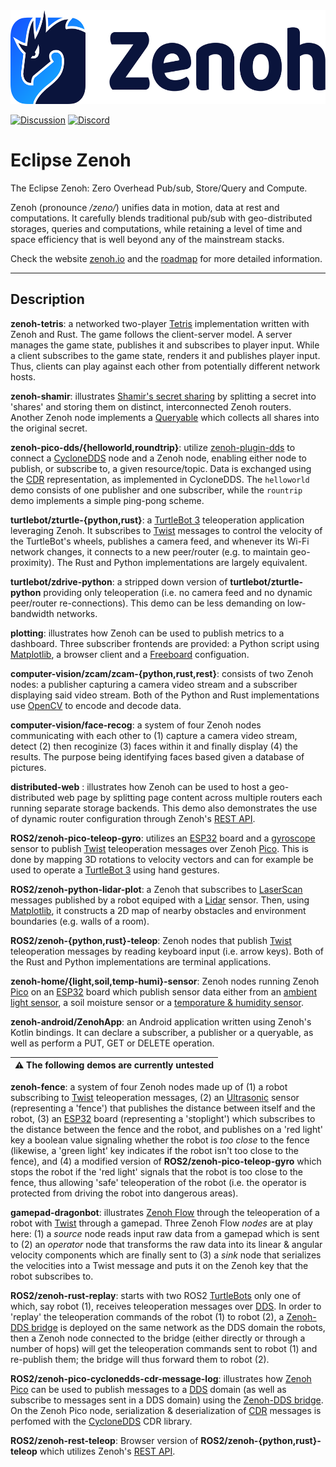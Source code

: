 <img src="https://raw.githubusercontent.com/eclipse-zenoh/zenoh/master/zenoh-dragon.png" height="150">

[![Discussion](https://img.shields.io/badge/discussion-on%20github-blue)](https://github.com/eclipse-zenoh/roadmap/discussions)
[![Discord](https://img.shields.io/badge/chat-on%20discord-blue)](https://discord.gg/2GJ958VuHs)

# Eclipse Zenoh

The Eclipse Zenoh: Zero Overhead Pub/sub, Store/Query and Compute.

Zenoh (pronounce _/zeno/_) unifies data in motion, data at rest and computations. It carefully blends traditional pub/sub with geo-distributed storages, queries and computations, while retaining a level of time and space efficiency that is well beyond any of the mainstream stacks.

Check the website [zenoh.io](http://zenoh.io) and the [roadmap](https://github.com/eclipse-zenoh/roadmap) for more detailed information.

-------------------------------

## Description

<!-- TODO: Add pictures -->

**zenoh-tetris**: a networked two-player
[Tetris](https://en.wikipedia.org/wiki/Tetris) implementation written with Zenoh
and Rust. The game follows the client-server model. A server manages the game
state, publishes it and subscribes to player input. While a client subscribes to
the game state, renders it and publishes player input. Thus, clients can play
against each other from potentially different network hosts.

**zenoh-shamir**: illustrates [Shamir's secret
sharing](https://en.wikipedia.org/wiki/Shamir%27s_Secret_Sharing) by splitting a
secret into 'shares' and storing them on distinct, interconnected Zenoh routers.
Another Zenoh node implements a
[Queryable](https://zenoh.io/docs/manual/abstractions/#queryable) which collects
all shares into the original secret.

**zenoh-pico-dds/{helloworld,roundtrip}**: utilize
[zenoh-plugin-dds](https://github.com/eclipse-zenoh/zenoh-plugin-dds) to connect
a [CycloneDDS](https://github.com/eclipse-cyclonedds/cyclonedds) node and a
Zenoh node, enabling either node to publish, or subscribe to, a given
resource/topic. Data is exchanged using the
[CDR](https://en.wikipedia.org/wiki/Common_Data_Representation) representation,
as implemented in CycloneDDS. The `helloworld` demo consists of one publisher
and one subscriber, while the `rountrip` demo implements a simple ping-pong
scheme.

**turtlebot/zturtle-{python,rust}**: a [TurtleBot
3](https://en.wikipedia.org/wiki/TurtleBot) teleoperation application leveraging
Zenoh. It subscribes to
[Twist](https://docs.ros.org/en/noetic/api/geometry_msgs/html/msg/Twist.html)
messages to control the velocity of the TurtleBot's wheels, publishes a camera
feed, and whenever its Wi-Fi network changes, it connects to a new peer/router
(e.g. to maintain geo-proximity). The Rust and Python implementations are
largely equivalent.

**turtlebot/zdrive-python**: a stripped down version of
**turtlebot/zturtle-python** providing only teleoperation (i.e. no camera feed
and no dynamic peer/router re-connections). This demo can be less demanding on
low-bandwidth networks.

**plotting**: illustrates how Zenoh can be used to publish metrics to a
dashboard. Three subscriber frontends are provided: a Python script using
[Matplotlib](https://matplotlib.org/), a browser client and a
[Freeboard](https://freeboard.github.io) configuation.

**computer-vision/zcam/zcam-{python,rust,rest}**: consists of two Zenoh nodes: a
publisher capturing a camera video stream and a subscriber displaying said video
stream. Both of the Python and Rust implementations use
[OpenCV](https://opencv.org/) to encode and decode data.

**computer-vision/face-recog**: a system of four Zenoh nodes communicating with
each other to (1) capture a camera video stream, detect (2) then recoginize (3)
faces within it and finally display (4) the results. The purpose being
identifying faces based given a database of pictures.

**distributed-web**
: illustrates how Zenoh can be used to host a geo-distributed
web page by splitting page content across multiple routers each running separate
storage backends. This demo also demonstrates the use of dynamic router
configuration through Zenoh's [REST API](https://zenoh.io/docs/apis/rest/).

**ROS2/zenoh-pico-teleop-gyro**: utilizes an
[ESP32](https://en.wikipedia.org/wiki/ESP32) board and a
[gyroscope](https://en.wikipedia.org/wiki/Gyroscope) sensor to publish
[Twist](https://docs.ros.org/en/noetic/api/geometry_msgs/html/msg/Twist.html)
teleoperation messages over Zenoh
[Pico](https://github.com/eclipse-zenoh/zenoh-pico). This is done by mapping 3D
rotations to velocity vectors and can for example be used to operate a
[TurtleBot 3](https://en.wikipedia.org/wiki/TurtleBot) using hand gestures.

**ROS2/zenoh-python-lidar-plot**: a Zenoh that subscribes to
[LaserScan](http://docs.ros.org/en/melodic/api/sensor_msgs/html/msg/LaserScan.html)
messages published by a robot equiped with a
[Lidar](https://en.wikipedia.org/wiki/Lidar) sensor. Then, using
[Matplotlib](https://matplotlib.org/), it constructs a 2D map of nearby
obstacles and environment boundaries (e.g. walls of a room).

**ROS2/zenoh-{python,rust}-teleop**: Zenoh nodes that publish
[Twist](https://docs.ros.org/en/noetic/api/geometry_msgs/html/msg/Twist.html)
teleoperation messages by reading keyboard input (i.e. arrow keys). Both of the
Rust and Python implementations are terminal applications.

**zenoh-home/{light,soil,temp-humi}-sensor**: Zenoh nodes running Zenoh
[Pico](https://github.com/eclipse-zenoh/zenoh-pico) on an
[ESP32](https://en.wikipedia.org/wiki/ESP32) board which publish sensor data
either from an [ambient light
sensor](https://learn.adafruit.com/adafruit-bh1750-ambient-light-sensor/overview),
a soil moisture sensor or a [temporature & humidity
sensor](https://learn.adafruit.com/dht).

**zenoh-android/ZenohApp**: an Android application written using Zenoh's Kotlin
bindings. It can declare a subscriber, a publisher or a queryable, as well as
perform a PUT, GET or DELETE operation.

| ⚠️ The following demos are currently untested |
|----------------------------------------------|

**zenoh-fence**: a system of four Zenoh nodes made up of (1) a
robot subscribing to
[Twist](https://docs.ros.org/en/noetic/api/geometry_msgs/html/msg/Twist.html)
teleoperation messages, (2) an
[Ultrasonic](https://en.wikipedia.org/wiki/Ultrasonic_transducer) sensor
(representing a 'fence') that publishes the distance between itself and the
robot, (3) an [ESP32](https://en.wikipedia.org/wiki/ESP32) board (representing a
'stoplight') which subscribes to the distance between the fence and the robot,
and publishes on a 'red light' key a boolean value signaling whether the robot
is _too close_ to the fence (likewise, a 'green light' key indicates if the robot
isn't too close to the fence), and (4) a modified version of
**ROS2/zenoh-pico-teleop-gyro** which stops the robot if the 'red light' signals
that the robot is too close to the fence, thus allowing 'safe' teleoperation of
the robot (i.e. the operator is protected from driving the robot into dangerous
areas).

**gamepad-dragonbot**: illustrates [Zenoh
Flow](https://zenoh.io/blog/2023-02-10-zenoh-flow/) through the teleoperation of
a robot with
[Twist](https://docs.ros.org/en/noetic/api/geometry_msgs/html/msg/Twist.html)
through a gamepad. Three Zenoh Flow _nodes_ are at play here: (1) a _source_
node reads input raw data from a gamepad which is sent to (2) an _operator_ node
that transforms the raw data into its linear & angular velocity components which
are finally sent to (3) a _sink_ node that serializes the velocities into a
Twist message and puts it on the Zenoh key that the robot subscribes to.

**ROS2/zenoh-rust-replay**: starts with two ROS2
[TurtleBots](https://en.wikipedia.org/wiki/TurtleBot) only one of which, say
robot (1), receives teleoperation messages over
[DDS](https://en.wikipedia.org/wiki/Data_Distribution_Service). In order to
'replay' the teleoperation commands of the robot (1) to robot (2), a [Zenoh-DDS
bridge](https://github.com/eclipse-zenoh/zenoh-plugin-dds) is deployed on the
same network as the DDS domain the robots, then a Zenoh node connected to the
bridge (either directly or through a number of hops) will get the teleoperation
commands sent to robot (1) and re-publish them; the bridge will thus forward
them to robot (2).

**ROS2/zenoh-pico-cyclonedds-cdr-message-log**: illustrates
how [Zenoh Pico](https://zenoh.io/blog/2021-10-04-zenoh-pico-guide/) can be used
to publish messages to a
[DDS](https://en.wikipedia.org/wiki/Data_Distribution_Service) domain (as well
as subscribe to messages sent in a DDS domain) using the [Zenoh-DDS
bridge](https://github.com/eclipse-zenoh/zenoh-plugin-dds). On the Zenoh Pico
node, serialization & deserialization of
[CDR](https://en.wikipedia.org/wiki/Common_Data_Representation) messages is perfomed with
the [CycloneDDS](https://github.com/eclipse-cyclonedds/cyclonedds) CDR library.

**ROS2/zenoh-rest-teleop**: Browser version of **ROS2/zenoh-{python,rust}-teleop** which utilizes Zenoh's [REST API](https://zenoh.io/docs/apis/rest/).